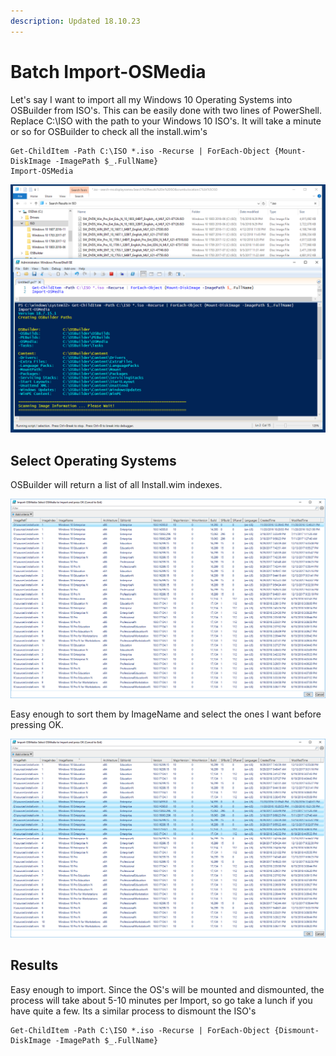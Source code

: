 ```yaml
---
description: Updated 18.10.23
---
```


# Batch Import-OSMedia

Let's say I want to import all my Windows 10 Operating Systems into OSBuilder from ISO's. This can be easily done with two lines of PowerShell. Replace C:\ISO with the path to your Windows 10 ISO's. It will take a minute or so for OSBuilder to check all the install.wim's

```text
Get-ChildItem -Path C:\ISO *.iso -Recurse | ForEach-Object {Mount-DiskImage -ImagePath $_.FullName}
Import-OSMedia
```

![](../../../.gitbook/assets/2018-07-13_22-26-03.png)

## Select Operating Systems

OSBuilder will return a list of all Install.wim indexes.

![](../../../.gitbook/assets/2018-07-13_22-31-01.png)

Easy enough to sort them by ImageName and select the ones I want before pressing OK.

![](../../../.gitbook/assets/2018-07-13_22-32-06.png)

## Results

Easy enough to import. Since the OS's will be mounted and dismounted, the process will take about 5-10 minutes per Import, so go take a lunch if you have quite a few. Its a similar process to dismount the ISO's

```text
Get-ChildItem -Path C:\ISO *.iso -Recurse | ForEach-Object {Dismount-DiskImage -ImagePath $_.FullName}
```

